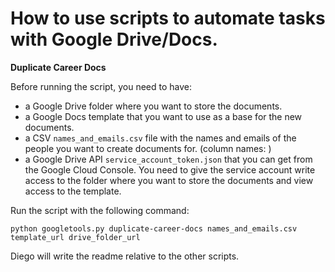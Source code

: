 # How to use scripts to automate tasks with Google Drive/Docs.


**Duplicate Career Docs**

Before running the script, you need to have: 

- a Google Drive folder where you want to store the documents.
- a Google Docs template that you want to use as a base for the new documents.
- a CSV `names_and_emails.csv` file with the names and emails of the people you want to create documents for. (column names: )
- a Google Drive API `service_account_token.json` that you can get from the Google Cloud Console. You need to give the service account write access to the folder where you want to store the documents and view access to the template.

Run the script with the following command:

```shell
python googletools.py duplicate-career-docs names_and_emails.csv template_url drive_folder_url
```

Diego will write the readme relative to the other scripts.
